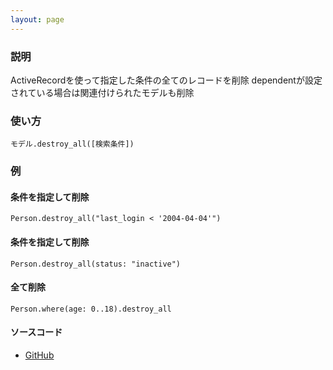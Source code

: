 ```yaml
---
layout: page
---
```

### 説明
ActiveRecordを使って指定した条件の全てのレコードを削除
dependentが設定されている場合は関連付けられたモデルも削除

### 使い方
    モデル.destroy_all([検索条件])

### 例
#### 条件を指定して削除
    Person.destroy_all("last_login < '2004-04-04'")

#### 条件を指定して削除
    Person.destroy_all(status: "inactive")

#### 全て削除
    Person.where(age: 0..18).destroy_all

#### ソースコード
* [GitHub](https://github.com/rails/rails/blob/f33d52c95217212cbacc8d5e44b5a8e3cdc6f5b3/activerecord/lib/active_record/associations/collection_proxy.rb#L498)